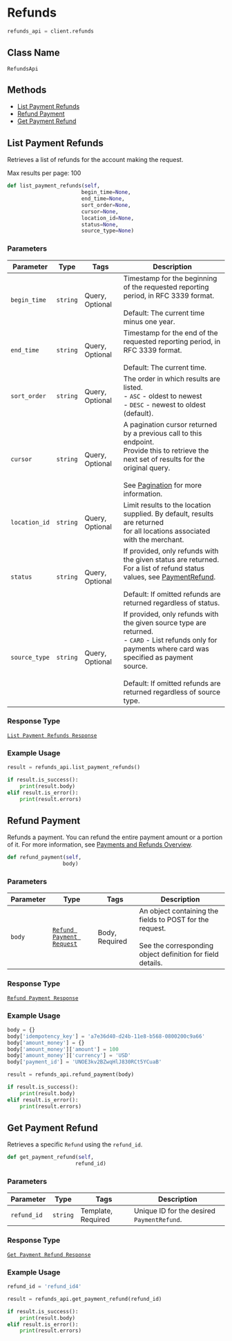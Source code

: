 # Refunds

```python
refunds_api = client.refunds
```

## Class Name

`RefundsApi`

## Methods

* [List Payment Refunds](/doc/refunds.md#list-payment-refunds)
* [Refund Payment](/doc/refunds.md#refund-payment)
* [Get Payment Refund](/doc/refunds.md#get-payment-refund)

## List Payment Refunds

Retrieves a list of refunds for the account making the request.

Max results per page: 100

```python
def list_payment_refunds(self,
                        begin_time=None,
                        end_time=None,
                        sort_order=None,
                        cursor=None,
                        location_id=None,
                        status=None,
                        source_type=None)
```

### Parameters

| Parameter | Type | Tags | Description |
|  --- | --- | --- | --- |
| `begin_time` | `string` | Query, Optional | Timestamp for the beginning of the requested reporting period, in RFC 3339 format.<br><br>Default: The current time minus one year. |
| `end_time` | `string` | Query, Optional | Timestamp for the end of the requested reporting period, in RFC 3339 format.<br><br>Default: The current time. |
| `sort_order` | `string` | Query, Optional | The order in which results are listed.<br>- `ASC` - oldest to newest<br>- `DESC` - newest to oldest (default). |
| `cursor` | `string` | Query, Optional | A pagination cursor returned by a previous call to this endpoint.<br>Provide this to retrieve the next set of results for the original query.<br><br>See [Pagination](https://developer.squareup.com/docs/basics/api101/pagination) for more information. |
| `location_id` | `string` | Query, Optional | Limit results to the location supplied. By default, results are returned<br>for all locations associated with the merchant. |
| `status` | `string` | Query, Optional | If provided, only refunds with the given status are returned.<br>For a list of refund status values, see [PaymentRefund](#type-paymentrefund).<br><br>Default: If omitted refunds are returned regardless of status. |
| `source_type` | `string` | Query, Optional | If provided, only refunds with the given source type are returned.<br>- `CARD` - List refunds only for payments where card was specified as payment<br>source.<br><br>Default: If omitted refunds are returned regardless of source type. |

### Response Type

[`List Payment Refunds Response`](/doc/models/list-payment-refunds-response.md)

### Example Usage

```python
result = refunds_api.list_payment_refunds()

if result.is_success():
    print(result.body)
elif result.is_error():
    print(result.errors)
```

## Refund Payment

Refunds a payment. You can refund the entire payment amount or a 
portion of it. For more information, see 
[Payments and Refunds Overview](https://developer.squareup.com/docs/payments-api/overview).

```python
def refund_payment(self,
                  body)
```

### Parameters

| Parameter | Type | Tags | Description |
|  --- | --- | --- | --- |
| `body` | [`Refund Payment Request`](/doc/models/refund-payment-request.md) | Body, Required | An object containing the fields to POST for the request.<br><br>See the corresponding object definition for field details. |

### Response Type

[`Refund Payment Response`](/doc/models/refund-payment-response.md)

### Example Usage

```python
body = {}
body['idempotency_key'] = 'a7e36d40-d24b-11e8-b568-0800200c9a66'
body['amount_money'] = {}
body['amount_money']['amount'] = 100
body['amount_money']['currency'] = 'USD'
body['payment_id'] = 'UNOE3kv2BZwqHlJ830RCt5YCuaB'

result = refunds_api.refund_payment(body)

if result.is_success():
    print(result.body)
elif result.is_error():
    print(result.errors)
```

## Get Payment Refund

Retrieves a specific `Refund` using the `refund_id`.

```python
def get_payment_refund(self,
                      refund_id)
```

### Parameters

| Parameter | Type | Tags | Description |
|  --- | --- | --- | --- |
| `refund_id` | `string` | Template, Required | Unique ID for the desired `PaymentRefund`. |

### Response Type

[`Get Payment Refund Response`](/doc/models/get-payment-refund-response.md)

### Example Usage

```python
refund_id = 'refund_id4'

result = refunds_api.get_payment_refund(refund_id)

if result.is_success():
    print(result.body)
elif result.is_error():
    print(result.errors)
```

